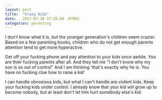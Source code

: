 ```yaml
---
layout: post
title:  "Crazy Kids"
date:   2017-07-30 17:35:00 -07002
categories: parenting
---
```


I don't know what it is, but the younger generation's children seem crazier. Based on a few parenting books, children who do not get enough parents attention tend to get more hyperactive.

Get off your fucking phone and pay attention to your kids once awhile. You are thier fucking parents after all. And they tell me "I don't know why my son is so out of control" And I am thinking 'that's exactly why he is. You have no fucking clue how to raise a kid' 

I can handle obnoxious kids, but what I can't handle are violent kids. Keep your fucking kids under control. I already know that your kid will grow up to become nobody, but at least don't let him hurt somebody else's kid.